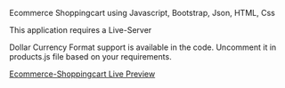 Ecommerce Shoppingcart using Javascript, Bootstrap, Json, HTML, Css

This application requires a Live-Server

Dollar Currency Format support is available in the code. Uncomment it in products.js file based on your requirements.

[Ecommerce-Shoppingcart Live Preview](https://sravanthitadakamadla.github.io/Ecommerce-Shoppingcart/)
